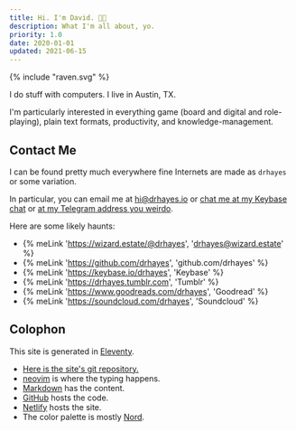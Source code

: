 ```yaml
---
title: Hi. I'm David. 👋🏽
description: What I'm all about, yo.
priority: 1.0
date: 2020-01-01
updated: 2021-06-15
---
```


<div class="about-logo">
  {% include "raven.svg" %}
</div>

I do stuff with computers. I live in Austin, TX.

I'm particularly interested in everything game (board and digital and role-playing), plain text formats, productivity, and knowledge-management.

## Contact Me

I can be found pretty much everywhere fine Internets are made as `drhayes` or some variation.

In particular, you can email me at <hi@drhayes.io> or [chat me at my Keybase chat][keybasechat] or [at my Telegram address you weirdo][telegram].

Here are some likely haunts:

* {% meLink 'https://wizard.estate/@drhayes', 'drhayes@wizard.estate' %}
* {% meLink 'https://github.com/drhayes', 'github.com/drhayes' %}
* {% meLink 'https://keybase.io/drhayes', 'Keybase' %}
* {% meLink 'https://drhayes.tumblr.com', 'Tumblr' %}
* {% meLink 'https://www.goodreads.com/drhayes', 'Goodread' %}
* {% meLink 'https://soundcloud.com/drhayes', 'Soundcloud' %}

## Colophon

This site is generated in [Eleventy].

* [Here is the site's git repository.][site]
* [neovim] is where the typing happens.
* [Markdown] has the content.
* [GitHub] hosts the code.
* [Netlify] hosts the site.
* The color palette is mostly [Nord].

[site]: https://github.com/drhayes/drhayes.io
[vim]: https://www.vim.org/
[markdown]: https://daringfireball.net/projects/markdown/
[github]: https://github.com/
[netlify]: https://www.netlify.com/
[telegram]: https://t.me/drhayes
[keybasechat]: https://keybase.io/drhayes/chat
[eleventy]: https://www.11ty.dev/
[neovim]: https://neovim.io/
[nord]: https://www.nordtheme.com/docs/colors-and-palettes
